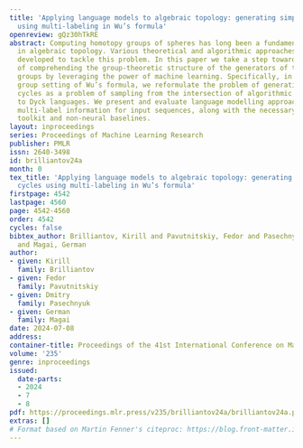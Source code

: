```yaml
---
title: 'Applying language models to algebraic topology: generating simplicial cycles
  using multi-labeling in Wu’s formula'
openreview: gQz30hTkRE
abstract: Computing homotopy groups of spheres has long been a fundamental objective
  in algebraic topology. Various theoretical and algorithmic approaches have been
  developed to tackle this problem. In this paper we take a step towards the goal
  of comprehending the group-theoretic structure of the generators of these homotopy
  groups by leveraging the power of machine learning. Specifically, in the simplicial
  group setting of Wu’s formula, we reformulate the problem of generating simplicial
  cycles as a problem of sampling from the intersection of algorithmic datasets related
  to Dyck languages. We present and evaluate language modelling approaches that employ
  multi-label information for input sequences, along with the necessary group-theoretic
  toolkit and non-neural baselines.
layout: inproceedings
series: Proceedings of Machine Learning Research
publisher: PMLR
issn: 2640-3498
id: brilliantov24a
month: 0
tex_title: 'Applying language models to algebraic topology: generating simplicial
  cycles using multi-labeling in Wu’s formula'
firstpage: 4542
lastpage: 4560
page: 4542-4560
order: 4542
cycles: false
bibtex_author: Brilliantov, Kirill and Pavutnitskiy, Fedor and Pasechnyuk, Dmitry
  and Magai, German
author:
- given: Kirill
  family: Brilliantov
- given: Fedor
  family: Pavutnitskiy
- given: Dmitry
  family: Pasechnyuk
- given: German
  family: Magai
date: 2024-07-08
address:
container-title: Proceedings of the 41st International Conference on Machine Learning
volume: '235'
genre: inproceedings
issued:
  date-parts:
  - 2024
  - 7
  - 8
pdf: https://proceedings.mlr.press/v235/brilliantov24a/brilliantov24a.pdf
extras: []
# Format based on Martin Fenner's citeproc: https://blog.front-matter.io/posts/citeproc-yaml-for-bibliographies/
---
```

